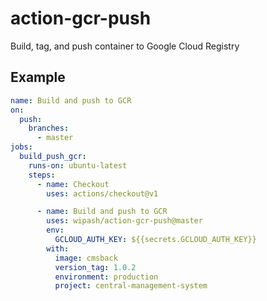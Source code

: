 # action-gcr-push
Build, tag, and push container to Google Cloud Registry

## Example

```yml
name: Build and push to GCR
on:
  push:
    branches:
      - master
jobs:
  build_push_gcr:
    runs-on: ubuntu-latest
    steps:
      - name: Checkout
        uses: actions/checkout@v1

      - name: Build and push to GCR
        uses: wipash/action-gcr-push@master
        env:
          GCLOUD_AUTH_KEY: ${{secrets.GCLOUD_AUTH_KEY}}
        with:
          image: cmsback
          version_tag: 1.0.2
          environment: production
          project: central-management-system

```
